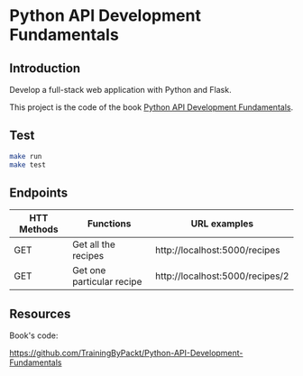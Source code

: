 # Python API Development Fundamentals

## Introduction

Develop a full-stack web application with Python and Flask.

This project is the code of the book [Python API Development Fundamentals](https://www.amazon.com/Python-API-Development-Fundamentals-application/dp/1838983996).

## Test

```bash
make run
make test
```

## Endpoints

HTT Methods | Functions                 | URL examples
------------|---------------------------|--------------------------------
GET         | Get all the recipes       | http://localhost:5000/recipes
GET         | Get one particular recipe | http://localhost:5000/recipes/2

## Resources

Book's code:

https://github.com/TrainingByPackt/Python-API-Development-Fundamentals


